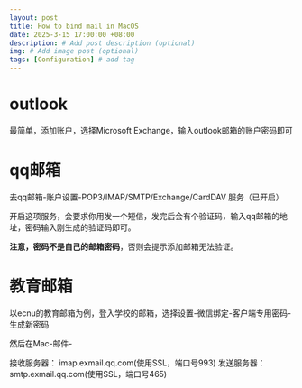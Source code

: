```yaml
---
layout: post
title: How to bind mail in MacOS
date: 2025-3-15 17:00:00 +08:00
description: # Add post description (optional)
img: # Add image post (optional)
tags: [Configuration] # add tag
---
```


# outlook
最简单，添加账户，选择Microsoft Exchange，输入outlook邮箱的账户密码即可

# qq邮箱
去qq邮箱-账户设置-POP3/IMAP/SMTP/Exchange/CardDAV 服务（已开启）

开启这项服务，会要求你用发一个短信，发完后会有个验证码，输入qq邮箱的地址，密码输入刚生成的验证码即可。

**注意，密码不是自己的邮箱密码**，否则会提示添加邮箱无法验证。

# 教育邮箱
以ecnu的教育邮箱为例，登入学校的邮箱，选择设置-微信绑定-客户端专用密码-生成新密码

然后在Mac-邮件-

接收服务器：
imap.exmail.qq.com(使用SSL，端口号993)
发送服务器：
smtp.exmail.qq.com(使用SSL，端口号465)